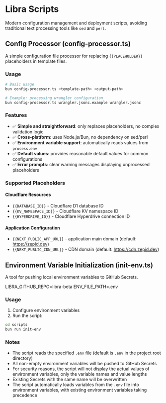 # Libra Scripts

Modern configuration management and deployment scripts, avoiding traditional text processing tools like `sed` and `perl`.

## Config Processor (config-processor.ts)

A simple configuration file processor for replacing `{{PLACEHOLDER}}` placeholders in template files.

### Usage

```bash
# Basic usage
bun config-processor.ts <template-path> <output-path>

# Example: processing wrangler configuration
bun config-processor.ts wrangler.jsonc.example wrangler.jsonc
```

### Features

- ✅ **Simple and straightforward**: only replaces placeholders, no complex validation logic
- ✅ **Cross-platform**: uses Node.js/Bun, no dependency on sed/perl
- ✅ **Environment variable support**: automatically reads values from `process.env`
- ✅ **Default values**: provides reasonable default values for common configurations
- ✅ **Error prompts**: clear warning messages displaying unprocessed placeholders

### Supported Placeholders

#### Cloudflare Resources

- `{{DATABASE_ID}}` - Cloudflare D1 database ID
- `{{KV_NAMESPACE_ID}}` - Cloudflare KV namespace ID
- `{{HYPERDRIVE_ID}}` - Cloudflare Hyperdrive connection ID

#### Application Configuration

- `{{NEXT_PUBLIC_APP_URL}}` - application main domain (default: https://zepid.dev)
- `{{NEXT_PUBLIC_CDN_URL}}` - CDN domain (default: https://cdn.zepid.dev)

## Environment Variable Initialization (init-env.ts)

A tool for pushing local environment variables to GitHub Secrets.

LIBRA_GITHUB_REPO=libra-beta
ENV_FILE_PATH=.env

### Usage

1. Configure environment variables
2. Run the script:

```bash
cd scripts
bun run init-env
```

### Notes

- The script reads the specified `.env` file (default is `.env` in the project root directory)
- All non-empty environment variables will be pushed to GitHub Secrets
- For security reasons, the script will not display the actual values of environment variables, only the variable names and value lengths
- Existing Secrets with the same name will be overwritten
- The script automatically loads variables from the `.env` file into environment variables, with existing environment variables taking precedence